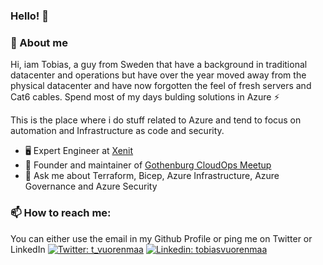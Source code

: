 ### Hello! 👋

### :book: About me
Hi, iam Tobias, a guy from Sweden that have a background in traditional datacenter and operations but have over the year moved away from the physical datacenter and have now forgotten the feel of fresh servers and Cat6 cables. Spend most of my days bulding solutions in Azure ⚡

This is the place where i do stuff related to Azure and tend to focus on automation and Infrastructure as code and security. 

- 🖥 Expert Engineer at <a href="https://www.xenit.se">Xenit</a>
- 💼 Founder and maintainer of <a href="https://www.meetup.com/Goteborg-CloudOps/">Gothenburg CloudOps Meetup</a>
- 💬 Ask me about Terraform, Bicep, Azure Infrastructure, Azure Governance and Azure Security 

### 📫 How to reach me:
You can either use the email in my Github Profile or ping me on Twitter or LinkedIn
[![Twitter: t_vuorenmaa](https://img.shields.io/twitter/follow/t_vuorenmaa?style=social)](https://twitter.com/t_vuorenmaa)
[![Linkedin: tobiasvuorenmaa](https://img.shields.io/badge/-tobiasvuorenmaa-blue?style=flat-square&logo=Linkedin&logoColor=white&link=https://www.linkedin.com/in/tobiasvuorenmaa/)](https://www.linkedin.com/in/tobiasvuorenmaa/)

<!--
**tvuorenmaa89/tvuorenmaa89** is a ✨ _special_ ✨ repository because its `README.md` (this file) appears on your GitHub profile.

Here are some ideas to get you started:

- 🔭 I’m currently working on ...
- 🌱 I’m currently learning ...
- 👯 I’m looking to collaborate on ...
- 🤔 I’m looking for help with ...
- 💬 Ask me about ...
- 📫 How to reach me: ...
- 😄 Pronouns: ...
- ⚡ Fun fact: ...
-->
